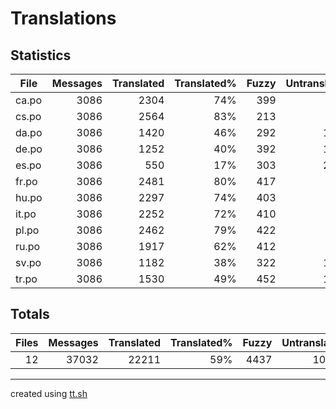# Translations

## Statistics

File | Messages | Translated | Translated% | Fuzzy | Untranslated
--- | --: | --: | --: | --: | --:
ca.po | 3086 | 2304| 74% | 399 | 383
cs.po | 3086 | 2564| 83% | 213 | 309
da.po | 3086 | 1420| 46% | 292 | 1374
de.po | 3086 | 1252| 40% | 392 | 1442
es.po | 3086 | 550| 17% | 303 | 2233
fr.po | 3086 | 2481| 80% | 417 | 188
hu.po | 3086 | 2297| 74% | 403 | 386
it.po | 3086 | 2252| 72% | 410 | 424
pl.po | 3086 | 2462| 79% | 422 | 202
ru.po | 3086 | 1917| 62% | 412 | 757
sv.po | 3086 | 1182| 38% | 322 | 1582
tr.po | 3086 | 1530| 49% | 452 | 1104

## Totals

Files | Messages | Translated | Translated% | Fuzzy | Untranslated
--: | --: | --: | --: | --: | --:
12 | 37032 | 22211 | 59% | 4437 | 10384

---

created using [tt.sh](https://github.com/celerini/scripts/blob/master/tt.sh)
